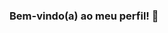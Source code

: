 ### Bem-vindo(a) ao meu perfil! 👋

<!--
**Paull20-20/Paull20-20** is a ✨ _special_ ✨ repository because its `README.md` (this file) appears on your GitHub profile.

Here are some ideas to get you started:

- 🔭 Atualmente, estou no 4° período (4/5) da graduação em ADS na UNP.
- 🌱 Estagio na Gerência de TI pelo SENAC (atualmente)
- 👯 Estagio concluido no SeuBoné utilizando Python
- 🤔 Estudando Python, Django e Django Rest
- 💬 Desenvolvendo projetos pessoas em Python/Django
- 📫 Contate-me através do E-mail: paulloholiveira77o@gmail.com
- 😄 Pronouns: ...
- ⚡ Fun fact: ...
-->
